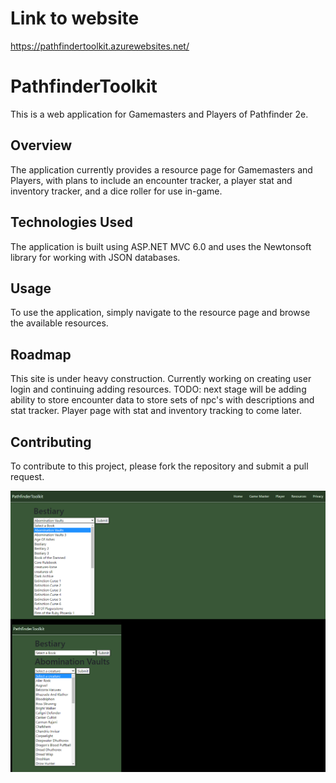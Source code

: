 # Link to website

https://pathfindertoolkit.azurewebsites.net/

# PathfinderToolkit
This is a web application for Gamemasters and Players of Pathfinder 2e.

## Overview

The application currently provides a resource page for Gamemasters and Players, with plans to include an encounter tracker, a player stat and inventory tracker, and a dice roller for use in-game.

## Technologies Used

The application is built using ASP.NET MVC 6.0 and uses the Newtonsoft library for working with JSON databases.


## Usage

To use the application, simply navigate to the resource page and browse the available resources.

## Roadmap
This site is under heavy construction. Currently working on creating user login and continuing adding resources.
TODO: next stage will be adding ability to store encounter data to store sets of npc's with descriptions and stat tracker.
Player page with stat and inventory tracking to come later.

## Contributing

To contribute to this project, please fork the repository and submit a pull request.

![Example Image](wwwroot/Data/Images/ReadmeExample.png)